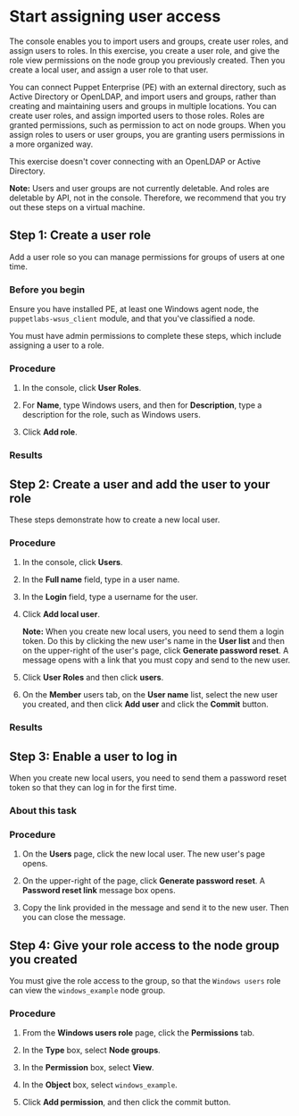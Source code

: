 # Start assigning user access

The console enables you to import users and groups, create user roles, and assign users to roles. In this exercise, you create a user role, and give the role view permissions on the node group you previously created. Then you create a local user, and assign a user role to that user.

You can connect Puppet Enterprise \(PE\) with an external directory, such as Active Directory or OpenLDAP, and import users and groups, rather than creating and maintaining users and groups in multiple locations. You can create user roles, and assign imported users to those roles. Roles are granted permissions, such as permission to act on node groups. When you assign roles to users or user groups, you are granting users permissions in a more organized way.

This exercise doesn't cover connecting with an OpenLDAP or Active Directory.

**Note:** Users and user groups are not currently deletable. And roles are deletable by API, not in the console. Therefore, we recommend that you try out these steps on a virtual machine.

## Step 1: Create a user role

Add a user role so you can manage permissions for groups of users at one time.

### Before you begin

Ensure you have installed PE, at least one Windows agent node, the `puppetlabs-wsus_client` module, and that you've classified a node.

You must have admin permissions to complete these steps, which include assigning a user to a role.

### Procedure

1.  In the console, click **User Roles**.

2.  For **Name**, type Windows users, and then for **Description**, type a description for the role, such as Windows users.

3.  Click **Add role**.


### Results

## Step 2: Create a user and add the user to your role

These steps demonstrate how to create a new local user.

### Procedure

1.  In the console, click **Users**.

2.  In the **Full name** field, type in a user name.

3.  In the **Login** field, type a username for the user.

4.  Click **Add local user**.

    **Note:** When you create new local users, you need to send them a login token. Do this by clicking the new user's name in the **User list** and then on the upper-right of the user's page, click **Generate password reset**. A message opens with a link that you must copy and send to the new user.

5.  Click **User Roles** and then click **users**.

6.  On the **Member** users tab, on the **User name** list, select the new user you created, and then click **Add user** and click the **Commit** button.


### Results

## Step 3: Enable a user to log in

When you create new local users, you need to send them a password reset token so that they can log in for the first time.

### About this task

### Procedure

1.  On the **Users** page, click the new local user. The new user's page opens.

2.  On the upper-right of the page, click **Generate password reset**. A **Password reset link** message box opens.

3.  Copy the link provided in the message and send it to the new user. Then you can close the message.


## Step 4: Give your role access to the node group you created

You must give the role access to the group, so that the `Windows users` role can view the `windows_example` node group.

### Procedure

1.  From the **Windows users role** page, click the **Permissions** tab.

2.  In the **Type** box, select **Node groups**.

3.  In the **Permission** box, select **View**.

4.  In the **Object** box, select `windows_example`.

5.  Click **Add permission**, and then click the commit button.


